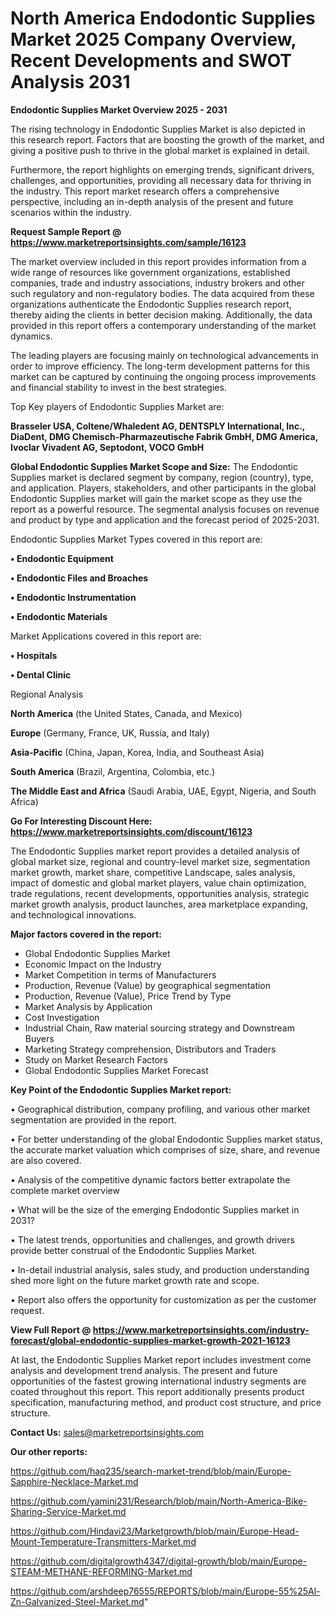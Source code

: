 # North America Endodontic Supplies Market 2025 Company Overview, Recent Developments and SWOT Analysis 2031

<Strong> Endodontic Supplies Market Overview 2025 - 2031</strong>

The rising technology in Endodontic Supplies Market is also depicted in this research report. Factors that are boosting the growth of the market, and giving a positive push to thrive in the global market is explained in detail.

Furthermore, the report highlights on emerging trends, significant drivers, challenges, and opportunities, providing all necessary data for thriving in the industry. This report market research offers a comprehensive perspective, including an in-depth analysis of the present and future scenarios within the industry.

<strong>Request Sample Report @ <a href=https://www.marketreportsinsights.com/sample/16123>https://www.marketreportsinsights.com/sample/16123</a></strong>

The market overview included in this report provides information from a wide range of resources like government organizations, established companies, trade and industry associations, industry brokers and other such regulatory and non-regulatory bodies. The data acquired from these organizations authenticate the Endodontic Supplies research report, thereby aiding the clients in better decision making. Additionally, the data provided in this report offers a contemporary understanding of the market dynamics.

The leading players are focusing mainly on technological advancements in order to improve efficiency. The long-term development patterns for this market can be captured by continuing the ongoing process improvements and financial stability to invest in the best strategies.

Top Key players of Endodontic Supplies Market are:

<strong>Brasseler USA, Coltene/Whaledent AG, DENTSPLY International, Inc., DiaDent, DMG Chemisch-Pharmazeutische Fabrik GmbH, DMG America, Ivoclar Vivadent AG, Septodont, VOCO GmbH</strong>

<strong><b>Global Endodontic Supplies Market Scope and Size:</b></strong>
The Endodontic Supplies market is declared segment by company, region (country), type, and application. Players, stakeholders, and other participants in the global Endodontic Supplies market will gain the market scope as they use the report as a powerful resource. The segmental analysis focuses on revenue and product by type and application and the forecast period of 2025-2031.

Endodontic Supplies Market Types covered in this report are:

<strong>• Endodontic Equipment

• Endodontic Files and Broaches

• Endodontic Instrumentation

• Endodontic Materials</strong>

Market Applications covered in this report are:

<strong>• Hospitals

• Dental Clinic</strong> 

Regional Analysis

<strong>North America</strong> (the United States, Canada, and Mexico)

<strong>Europe</strong> (Germany, France, UK, Russia, and Italy)

<strong>Asia-Pacific</strong> (China, Japan, Korea, India, and Southeast Asia)

<strong>South America</strong> (Brazil, Argentina, Colombia, etc.)

<strong>The Middle East and Africa</strong> (Saudi Arabia, UAE, Egypt, Nigeria, and South Africa)

<strong>Go For Interesting Discount Here: <a href=https://www.marketreportsinsights.com/discount/16123>https://www.marketreportsinsights.com/discount/16123</a></strong>

The Endodontic Supplies market report provides a detailed analysis of global market size, regional and country-level market size, segmentation market growth, market share, competitive Landscape, sales analysis, impact of domestic and global market players, value chain optimization, trade regulations, recent developments, opportunities analysis, strategic market growth analysis, product launches, area marketplace expanding, and technological innovations.

<strong><b>Major factors covered in the report:</b></strong>
<ul>
  <li>Global Endodontic Supplies Market </li>
  <li>Economic Impact on the Industry</li>
  <li>Market Competition in terms of Manufacturers</li>
  <li>Production, Revenue (Value) by geographical segmentation</li>
  <li>Production, Revenue (Value), Price Trend by Type</li>
  <li>Market Analysis by Application</li>
  <li>Cost Investigation</li>
  <li>Industrial Chain, Raw material sourcing strategy and Downstream Buyers</li>
  <li>Marketing Strategy comprehension, Distributors and Traders</li>
  <li>Study on Market Research Factors</li>
  <li>Global Endodontic Supplies Market Forecast</li>
</ul>

<strong><b>Key Point of the Endodontic Supplies Market report:</b></strong>

• Geographical distribution, company profiling, and various other market segmentation are provided in the report.

• For better understanding of the global Endodontic Supplies market status, the accurate market valuation which comprises of size, share, and revenue are also covered.

• Analysis of the competitive dynamic factors better extrapolate the complete market overview

• What will be the size of the emerging Endodontic Supplies market in 2031?

• The latest trends, opportunities and challenges, and growth drivers provide better construal of the Endodontic Supplies Market.

• In-detail industrial analysis, sales study, and production understanding shed more light on the future market growth rate and scope.

• Report also offers the opportunity for customization as per the customer request.

<strong><b>View Full Report @ <a href=https://www.marketreportsinsights.com/industry-forecast/global-endodontic-supplies-market-growth-2021-16123>https://www.marketreportsinsights.com/industry-forecast/global-endodontic-supplies-market-growth-2021-16123</a></b></strong>


At last, the Endodontic Supplies Market report includes investment come analysis and development trend analysis. The present and future opportunities of the fastest growing international industry segments are coated throughout this report. This report additionally presents product specification, manufacturing method, and product cost structure, and price structure.

<strong>Contact Us:</strong>
sales@marketreportsinsights.com

<strong>Our other reports:</strong>

<a href=https://github.com/haq235/search-market-trend/blob/main/Europe-Sapphire-Necklace-Market.md>https://github.com/haq235/search-market-trend/blob/main/Europe-Sapphire-Necklace-Market.md</a>

<a href=https://github.com/yamini231/Research/blob/main/North-America-Bike-Sharing-Service-Market.md>https://github.com/yamini231/Research/blob/main/North-America-Bike-Sharing-Service-Market.md</a>

<a href=https://github.com/Hindavi23/Marketgrowth/blob/main/Europe-Head-Mount-Temperature-Transmitters-Market.md>https://github.com/Hindavi23/Marketgrowth/blob/main/Europe-Head-Mount-Temperature-Transmitters-Market.md</a>

<a href=https://github.com/digitalgrowth4347/digital-growth/blob/main/Europe-STEAM-METHANE-REFORMING-Market.md>https://github.com/digitalgrowth4347/digital-growth/blob/main/Europe-STEAM-METHANE-REFORMING-Market.md</a>

<a href=https://github.com/arshdeep76555/REPORTS/blob/main/Europe-55%25Al-Zn-Galvanized-Steel-Market.md>https://github.com/arshdeep76555/REPORTS/blob/main/Europe-55%25Al-Zn-Galvanized-Steel-Market.md</a>"
